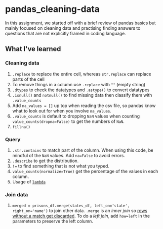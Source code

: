 # pandas_cleaning-data
 
In this assignment, we started off with a brief review of pandas basics but mainly focused on cleaning data and practising finding answers to questions that are not explicitly framed in coding language. 

## What I've learned

### Cleaning data
1. `.replace` to replace the entire cell, whereas `str.replace` can replace parts of the cell
2.  To remove things in a column use `.replace` with `""` (empty string)
3. `.dtypes` to check the datatypes and `.astype()` to convert datatypes
4. `.isnull()` and `notnull()` to find missing data then classify them with `.value_counts`
5. Add `na_values = []` up top when reading the csv file, so pandas know what to look out for when you involve `na_values`.
6. `.value_counts` is default to dropping `NaN` values when counting `value_counts(dropna=False)` to get the numbers of `NaN`.
7. `fillna()` 

### Query
1. `.str.contains` to match part of the column. When using this code, be mindful of the `NaN` values. Add `na=False` to avoid errors. 
2. `.describe` to get the distribution.  
3. `!=` to find something that is not what you typed.
4. `value_counts(normalize=True)` get the percentage of the values in each column.
5. Usage of [`lambda`](https://www.geeksforgeeks.org/applying-lambda-functions-to-pandas-dataframe/)

### Join data
1. `merged = prisons_df.merge(states_df, left_on='state', right_on='name')` to join other data. `.merge` is an *inner join* so <ins>rows without a match get discarded</ins>. To do a *left join*, add `how=left` in the parameters to preserve the left column.